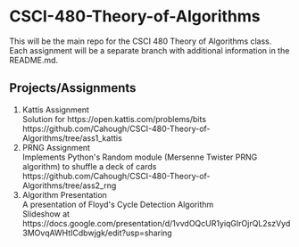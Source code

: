# CSCI-480-Theory-of-Algorithms
This will be the main repo for the CSCI 480 Theory of Algorithms class. Each assignment will be a separate branch with additional information in the README.md.

## Projects/Assignments
<ol>
  <li> Kattis Assignment </li>
  Solution for https://open.kattis.com/problems/bits
  <br>https://github.com/Cahough/CSCI-480-Theory-of-Algorithms/tree/ass1_kattis
  
  <li> PRNG Assignment </li>
  Implements Python's Random module (Mersenne Twister PRNG algorithm) to shuffle a deck of cards
  <br>https://github.com/Cahough/CSCI-480-Theory-of-Algorithms/tree/ass2_rng
  
  <li> Algorithm Presentation </li>
  A presentation of Floyd's Cycle Detection Algorithm
  <br>Slideshow at https://docs.google.com/presentation/d/1vvdOQcUR1yiqGIrOjrQL2szVyd3MOvqAWHtICdbwjgk/edit?usp=sharing
</ol>
